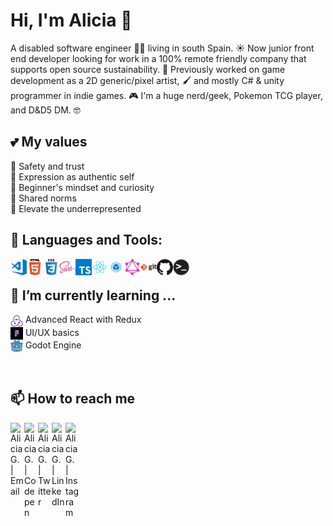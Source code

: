 # Hi, I'm Alicia 👋

<!--
**Firenz/Firenz** is a ✨ _special_ ✨ repository because its `README.md` (this file) appears on your GitHub profile.

Here are some ideas to get you started:

- 🔭 I’m currently working on ...
- 🌱 I’m currently learning ...
- 👯 I’m looking to collaborate on ...
- 🤔 I’m looking for help with ...
- 💬 Ask me about ...
- 📫 How to reach me: ...
- 😄 Pronouns: ...
- ⚡ Fun fact: ...
-->

A disabled software engineer 👩‍🦼 living in south Spain. ☀️ Now junior front end developer looking for work in a 100% remote friendly company that supports open source sustainability. 🙌 Previously worked on game development as a 2D generic/pixel artist, 🖌️ and mostly C# & unity programmer in indie games. 🎮 I'm a huge nerd/geek, Pokemon TCG player, and D&D5 DM. 🤓

## 💕 My values
💖 Safety and trust<br>
🌟 Expression as authentic self<br>
🍏 Beginner's mindset and curiosity<br>
🙌 Shared norms<br>
🚀 Elevate the underrepresented<br>

## 🔧 Languages and Tools:

<img align="left" alt="Visual Studio Code" hint="Visual Studio Code" width="26px" src="https://raw.githubusercontent.com/github/explore/80688e429a7d4ef2fca1e82350fe8e3517d3494d/topics/visual-studio-code/visual-studio-code.png" />
<img align="left" alt="HTML5" hint="HTML5" width="26px" src="https://raw.githubusercontent.com/github/explore/80688e429a7d4ef2fca1e82350fe8e3517d3494d/topics/html/html.png" />
<img align="left" alt="CSS3" hint="CSS3" width="26px" src="https://raw.githubusercontent.com/github/explore/80688e429a7d4ef2fca1e82350fe8e3517d3494d/topics/css/css.png" />
<img align="left" alt="Sass" hint="Sass" width="26px" src="https://raw.githubusercontent.com/github/explore/80688e429a7d4ef2fca1e82350fe8e3517d3494d/topics/sass/sass.png" />
<img align="left" alt="TypeScript" hint="TypeScript" width="26px" src="https://github.com/github/explore/blob/master/topics/typescript/typescript.png?raw=true" />
<img align="left" alt="React" hint="React" width="26px" src="https://raw.githubusercontent.com/github/explore/80688e429a7d4ef2fca1e82350fe8e3517d3494d/topics/react/react.png" />
<img align="left" alt="Webpack" hint="Webpack" width="26px" src="https://github.com/github/explore/blob/master/topics/webpack/webpack.png?raw=true" />
<img align="left" alt="GraphQL" hint="GraphQL" width="26px" src="https://raw.githubusercontent.com/github/explore/80688e429a7d4ef2fca1e82350fe8e3517d3494d/topics/graphql/graphql.png" />
<img align="left" alt="Git" hint="Git" width="26px" src="https://raw.githubusercontent.com/github/explore/80688e429a7d4ef2fca1e82350fe8e3517d3494d/topics/git/git.png" />
<img align="left" alt="GitHub" hint="GitHub" width="26px" src="https://raw.githubusercontent.com/github/explore/78df643247d429f6cc873026c0622819ad797942/topics/github/github.png" />
<img align="left" alt="Bash" hint="Bash" width="26px" src="https://raw.githubusercontent.com/github/explore/80688e429a7d4ef2fca1e82350fe8e3517d3494d/topics/terminal/terminal.png" />

<br />

## 🌱 I’m currently learning ...
<img align="center" alt="React Redux" width="20px" src="https://github.com/github/explore/blob/master/topics/redux/redux.png?raw=true" /> Advanced React with Redux<br>
<img align="center" alt="Figma" width="20px" src="https://github.com/github/explore/blob/master/topics/figma/figma.png?raw=true" /> UI/UX basics<br>
<img align="center" alt="Godot Engine" width="20px" src="https://github.com/github/explore/blob/master/topics/godot/godot.png?raw=true" /> Godot Engine<br>

<br />

## 📫 How to reach me

[<img align="left" alt="Alicia G. | Email" width="22px" src="https://cdn.jsdelivr.net/npm/simple-icons@3/icons/gmail.svg" />][email]
[<img align="left" alt="Alicia G. | Codepen" width="22px" src="https://cdn.jsdelivr.net/npm/simple-icons@3/icons/codepen.svg" />][codepen]
[<img align="left" alt="Alicia G. | Twitter" width="22px" src="https://cdn.jsdelivr.net/npm/simple-icons@v3/icons/twitter.svg" />][twitter]
[<img align="left" alt="Alicia G. | LinkedIn" width="22px" src="https://cdn.jsdelivr.net/npm/simple-icons@v3/icons/linkedin.svg" />][linkedin]
[<img align="left" alt="Alicia G. | Instagram" width="22px" src="https://cdn.jsdelivr.net/npm/simple-icons@v3/icons/instagram.svg" />][instagram]

<br />

[email]: alicia.guardenoalbertos@gmail.com
[codepen]: https://codepen.io/firenz
[twitter]: https://twitter.com/_firenz
[instagram]: https://instagram.com/aliciaguardeno
[linkedin]: https://linkedin.com/in/aliciaguardeno
